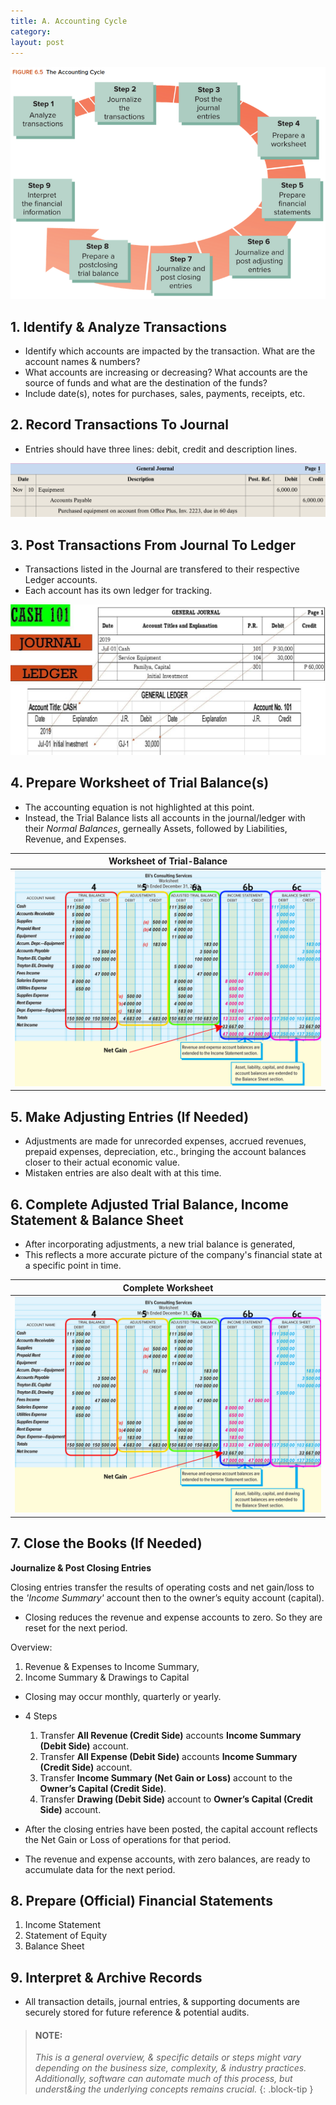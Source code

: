 ```yaml
---
title: A. Accounting Cycle
category: 
layout: post
---
```


![Accounting Cycle Flowhart](/assets/mc-graw-accounting-course/images/cir.act.cycle.png)

## 1. Identify & Analyze Transactions

- Identify which accounts are impacted by the transaction. What are the account names & numbers?
- What accounts are increasing or decreasing? What accounts are the source of funds and what are the destination of the funds?
- Include date(s), notes for purchases, sales, payments, receipts, etc.

## 2. Record Transactions To Journal

- Entries should have three lines: debit, credit and description lines.

![example journal entry](/assets/mc-graw-accounting-course/images/example.journal.entry.png)

## 3. Post Transactions From Journal To Ledger

- Transactions listed in the Journal are transfered to their respective Ledger accounts.
- Each account has its own ledger for tracking.

![example ledger](/assets/misc/post.2.ledger.jpg)

## 4. Prepare Worksheet of Trial Balance(s)

- The accounting equation is not highlighted at this point.
- Instead, the Trial Balance lists all accounts in the journal/ledger with their *Normal Balances*, gerneally Assets, followed by Liabilities, Revenue, and Expenses. 

|Worksheet of Trial-Balance|
|:-:|
|![Worksheet](/assets/mc-graw-accounting-course/images/fig5.8f.preparation.of.bs.w.Circles.png)|

## 5. Make Adjusting Entries (If Needed)

- Adjustments are made for unrecorded expenses, accrued revenues, prepaid expenses, depreciation, etc., bringing the account balances closer to their actual economic value.
- Mistaken entries are also dealt with at this time.

## 6. Complete Adjusted Trial Balance, Income Statement & Balance Sheet

- After incorporating adjustments, a new trial balance is generated,
- This reflects a more accurate picture of the company's financial state at a specific point in time.

|Complete Worksheet|
|:-:|
|![Worksheet](/assets/mc-graw-accounting-course/images/fig5.8f.preparation.of.bs.w.Circles.png)|

## 7. Close the Books (If Needed)

**Journalize & Post Closing Entries**

Closing entries transfer the results of operating costs and net gain/loss to the *'Income Summary'* account then to the owner’s equity account (capital).
- Closing reduces the revenue and expense accounts to zero. So they are reset for the next period.

Overview:   
1. Revenue & Expenses to Income Summary,   
2. Income Summary & Drawings to Capital  
- Closing may occur monthly, quarterly or yearly.   

- 4 Steps   
    1. Transfer **All Revenue (Credit Side)** accounts **Income Summary (Debit Side)** account.  
    2. Transfer **All Expense (Debit Side)** accounts **Income Summary (Credit Side)** account.  
    3. Transfer **Income Summary (Net Gain or Loss)** account to the **Owner’s Capital (Credit Side)**.  
    4. Transfer **Drawing (Debit Side)** account to **Owner’s Capital (Credit Side)** account.  


- After the closing entries have been posted, the capital account reflects the Net Gain or Loss of operations for that period. 

- The revenue and expense accounts, with zero balances, are ready to accumulate data for the next period.
  
## 8. Prepare (Official) Financial Statements

1. Income Statement
2. Statement of Equity
3. Balance Sheet

## 9. Interpret & Archive Records

- All transaction details, journal entries, & supporting documents are securely stored for future reference & potential audits.

> #### NOTE: 
> *This is a general overview, & specific details or steps might vary depending on the business size, complexity, & industry practices. Additionally, software can automate much of this process, but underst&ing the underlying concepts remains crucial.*
{: .block-tip }